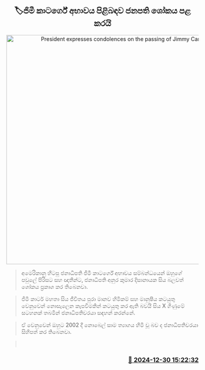 <p align='center'><b><h2 align='center' title='President expresses condolences on the passing of Jimmy Carter'>🏷ජිමී කාටර්ගේ අභාවය පිළිබඳ​ව ජනපති ශෝකය පළ කරයි</h2></b></p>
<p align='center'><img src='https://helakuru.sgp1.cdn.digitaloceanspaces.com/esana/images/lib/anura-president-education.jpg' width='600' alt='President expresses condolences on the passing of Jimmy Carter'></p>

> අමෙරිකානු හිටපු ජනාධිපති ජිමී කාටර්ගේ අභාවය සම්බන්ධයෙන් ඔහුගේ පවුලේ පිරිසට සහ ඥාතීන්ට, ජනාධිපති අනුර කුමාර දිසානායක සිය බලවත් ශෝකය ප්‍රකාශ කර තිබෙනවා.

> ජිමි කාටර් මහතා සිය ජීවිතය පුරා මානව හිමිකම් සහ මානුෂීය කටයුතු වෙනුවෙන් නොසැලෙන කැපවීමකින් කටයුතු කර ඇති බවයි සිය X ගිණුමේ සටහනක් තබමින් ජනාධිපතිවරයා සඳහන් කරන්නේ.

> ඒ වෙනුවෙන් ඔහුට 2002 දී නොබෙල් සාම ත්‍යාගය හිමි වූ බව ද ජනාධිපතිවරයා සිහිපත් කර තිබෙනවා.

>  



<h3 align='right'><a href='https://www.helakuru.lk/esana/p/106186/'>📅 2024-12-30 15:22:32</a></h3>
